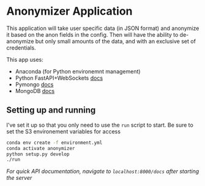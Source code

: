 # Anonymizer Application

This application will take user specific data (in JSON format) and anonymize it based on the anon fields in the config.
Then will have the ability to de-anonymize but only small amounts of the data, and with an exclusive set of credentials.

This app uses:

- Anaconda (for Python environemnt management)
- Python FastAPI+WebSockets [docs](https://fastapi.tiangolo.com/)
- Pymongo [docs](https://pymongo.readthedocs.io/en/stable/)
- MongoDB [docs](https://docs.mongodb.com/manual/)


## Setting up and running

I've set it up so that you only need to use the `run` script to start.
Be sure to set the S3 environement variables for access

```bash
conda env create -f environment.yml
conda activate anonymizer
python setup.py develop
./run
```

_For quick API documentation, navigate to `localhost:8000/docs` after starting the server_
